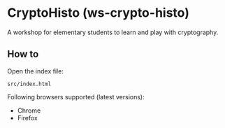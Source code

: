 # CryptoHisto (ws-crypto-histo)
A workshop for elementary students to learn and play with cryptography.

## How to
Open the index file:

    src/index.html

Following browsers supported (latest versions):

- Chrome
- Firefox
